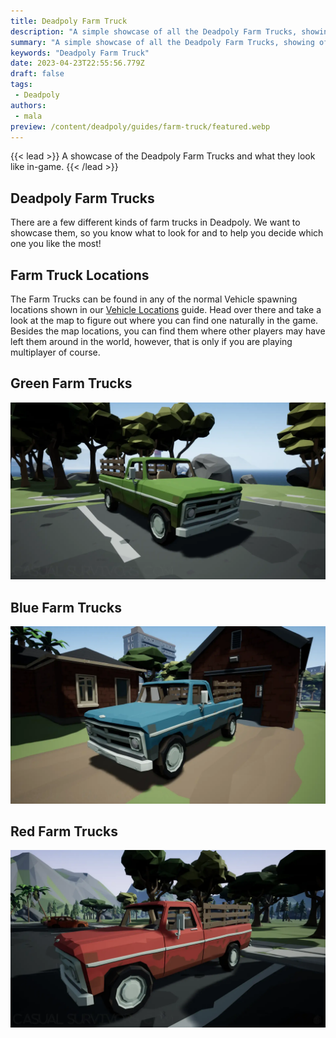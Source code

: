```yaml
---
title: Deadpoly Farm Truck
description: "A simple showcase of all the Deadpoly Farm Trucks, showing off what they look like and the different models for them."
summary: "A simple showcase of all the Deadpoly Farm Trucks, showing off what they look like and the different models for them."
keywords: "Deadpoly Farm Truck"
date: 2023-04-23T22:55:56.779Z
draft: false
tags:
 - Deadpoly
authors: 
 - mala
preview: /content/deadpoly/guides/farm-truck/featured.webp
---
```



{{< lead >}}
A showcase of the Deadpoly Farm Trucks and what they look like in-game.
{{< /lead >}}

## Deadpoly Farm Trucks
There are a few different kinds of farm trucks in Deadpoly. We want to showcase them, so you know what to look for and to help you decide which one you like the most!

## Farm Truck Locations
The Farm Trucks can be found in any of the normal Vehicle spawning locations shown in our [Vehicle Locations](/deadpoly/guides/vehicle-locations/) guide. Head over there and take a look at the map to figure out where you can find one naturally in the game. Besides the map locations, you can find them where other players may have left them around in the world, however, that is only if you are playing multiplayer of course. 

## Green Farm Trucks
![Deadpoly Green Farm Truck](featured.webp)

## Blue Farm Trucks
![Deadpoly Blue Farm Truck](img/blue_farm_truck.webp)

## Red Farm Trucks
![Deadpoly Red Farm Truck](img/red_farm_truck.webp)


